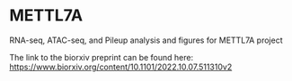 # METTL7A
RNA-seq, ATAC-seq, and Pileup analysis and figures for METTL7A project

The link to the biorxiv preprint can be found here: https://www.biorxiv.org/content/10.1101/2022.10.07.511310v2
